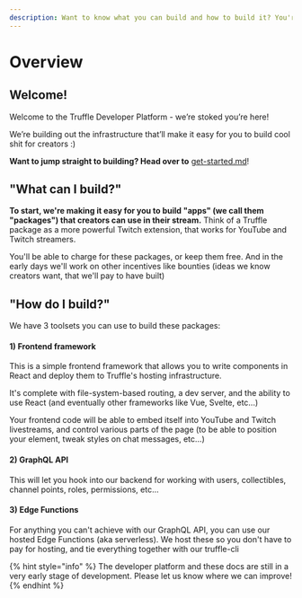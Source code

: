 ```yaml
---
description: Want to know what you can build and how to build it? You're in the right place
---
```


# Overview

## Welcome!

Welcome to the Truffle Developer Platform - we’re stoked you’re here!

We’re building out the infrastructure that’ll make it easy for you to build cool shit for creators :)

**Want to jump straight to building? Head over to** [get-started.md](the-basics/get-started.md "mention")!

## "What can I build?"

**To start, we're making it easy for you to build "apps" (we call them "packages") that creators can use in their stream.** Think of a Truffle package as a more powerful Twitch extension, that works for YouTube and Twitch streamers.

You'll be able to charge for these packages, or keep them free. And in the early days we'll work on other incentives like bounties (ideas we know creators want, that we'll pay to have built)

## "How do I build?"

We have 3 toolsets you can use to build these packages:

#### 1) Frontend framework

This is a simple frontend framework that allows you to write components in React and deploy them to Truffle's hosting infrastructure.

It's complete with file-system-based routing, a dev server, and the ability to use React (and eventually other frameworks like Vue, Svelte, etc...)

Your frontend code will be able to embed itself into YouTube and Twitch livestreams, and control various parts of the page (to be able to position your element, tweak styles on chat messages, etc...)

#### 2) GraphQL API

This will let you hook into our backend for working with users, collectibles, channel points, roles, permissions, etc...

#### 3) Edge Functions

For anything you can't achieve with our GraphQL API, you can use our hosted Edge Functions (aka serverless). We host these so you don't have to pay for hosting, and tie everything together with our truffle-cli



{% hint style="info" %}
The developer platform and these docs are still in a very early stage of development. Please let us know where we can improve!
{% endhint %}
